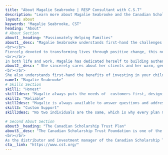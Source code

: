 ```yaml
---
title: "About Magalie Seabrooke | RESP Consultant with C.S.T"
description: "Learn more about Magalie Seabrooke and the Canadian Scholarship Trust Plan."
layout: about
keywords: "Magalie Seabrooke, CST"
heading: "About"
# About Section
about1__heading: "Passionately Helping Families"
about1__desc: "Magalie Seabrooke understands first-hand the challenges and concerns that come with parenting and planning for the future. Recruited by C.S.T. Consultants, Inc. in 2003, when, as a (then) single mom, she opened a C.S.T. RESP for her 4-week-old daughter, Magalie knew she was on the right career path, and forged ahead with a mission to change the world.
<br></br>
Fiercely devoted to transforming lives through positive change, this now veteran C.S.T. scholarship plan representative, devoted wife and mother of three, is passionate in her conviction that every child is entitled to an education, that every child has the right to reach for, and achieve their dreams, and to design a future on their own terms. She believes that the greatest gifts parents can give their children are the resources that will set them on the path to accomplishing their goals, and she is committed to providing them with the best strategies and tools to make that happen.  
<br></br>
In both life and work, Magalie has dedicated herself to building authentic relationships, based on mutual trust, and a genuine interest in learning about the people she meets. Nowhere does this come through more clearly than when she sits down with parents to talk about their kids, and the financial needs related to their education."
about2__desc: " She sincerely cares about her clients and her warm, genuine and compassionate personality immediately puts people at ease. Her in-depth knowledge of the market, the C.S.T. RESP, and her knack for explaining its benefits in a tangible and accessible way, provides clients with the confidence to know they’ve put their trust in the right person. Constantly striving to push her limits, and to giving of herself in all spheres of her life, Magalie believes in working hard to make the world a better place, which she would say has been at the root of her success. In addition to her role as a busy wife, mom of three, and full-time C.S.T. representative, Magalie is committed to her community, running a summer day camp and volunteering as a soccer coach. 
<br></br>
She also understands first-hand the benefits of investing in your children. Magalie’s eldest daughter is now 17, started CEGEP in the fall, with a bright future on the horizon, thanks in part to the investment made by her mother 17 years ago. "
name1: "Magalie Seabrooke" 
# Skills Section
skill1: "Honest"
skill1desc: "Magalie always puts the needs of  customers first, designing action plans adapted for their situations."
skill2: "Reliable"
skill2desc: "Magalie is always available to answer questions and address the concerns of  parents looking to invest in an RESP."
skill3: "Custom Support"
skill3desc: "No two individuals are the same, which is why every plan must be tailored to meet the needs of each family, as well as their unique situation and needs."

# Second About Section
about3__heading: "The Canadian Scholarship Trust Plan"
about3__desc: "The Canadian Scholarship Trust Foundation is one of the largest and longest-standing providers of group registered education savings plans (RESPs) in Canada, offering education savings solutions to families across the country for over 59 years.
<br></br>
As the distributor and investment manager of the Canadian Scholarship Trust Plans, C.S.T. Consultants Inc (CST) is dedicated exclusively to education savings plans—that’s all that matters to us, and it’s our only area of ​​business. Through our advocacy and the distribution of RESPs, we continuously work towards fulfilling our mission: to help all Canadian children have the financial resources to pursue a post-secondary education. The benefits of an RESP—a savings vehicle for your child’s future post-secondary education—are many, and they are significant."
cta__link: "https://www.cst.org/"
---
```


